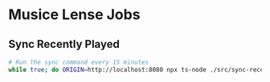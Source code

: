 # Musice Lense Jobs

## Sync Recently Played

```bash
# Run the sync command every 15 minutes
while true; do ORIGIN=http://localhost:8080 npx ts-node ./src/sync-recently-played.ts; sleep 900; done;
```
